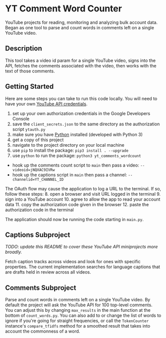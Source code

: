 # YT Comment Word Counter

YouTube projects for reading, monitoring and analyzing bulk account data. Began as one tool to parse and count words in comments left on a single YouTube video.

## Description
This tool takes a video id param for a single YouTube video, signs into the API, fetches the comments associated with the video, then works with the text of those comments.

## Getting Started
Here are some steps you can take to run this code locally. You will need to have your own [YouTube API credentials](https://console.developers.google.com/).

1. set up your own authorization credentials in the Google Developers Console
2. save the `client_secrets.json` to the same directory as the authorization script `ytauth.py`
3. make sure you have [Python](https://www.python.org/) installed (developed with Python 3)
4. get a copy of this project
5. navigate to the project directory on your local machine
6. use `pip` to install the package: `pip3 install . --upgrade`
7. use `python` to run the package: `python3 yt_comments_wordcount`
  - hook up the comments count script to `main` then pass a video: `--videoid=jNQXAC9IVRw`
  - hook up the captions script in `main` then pass a channel:
  `--channelid=YT_CHANNEL_ID`

The OAuth flow may cause the application to log a URL to the terminal. If so, follow these steps:
8. open a browser and visit URL logged in the terminal
9. sign into a YouTube account
10. agree to allow the app to read your account data
11. copy the authorization code given in the browser
12. paste the authorization code in the terminal

The application should now be running the code starting in `main.py`.

## Captions Subproject
_TODO: update this README to cover these YouTube API miniprojects more broadly._

Fetch caption tracks across videos and look for ones with specific properties. The current implementation searches for language captions that are drafts held in review across all videos.

## Comments Subproject
Parse and count words in comments left on a single YouTube video. By default the project will ask the YouTube API for 100 top-level comments. You can adjust this by changing `max_results` in the main function at the bottom of `count_words.py`. You can also add to or change the list of words to ignore if you're going for straight frequencies, or call the `TokenCounter` instance's `compare_tfidfs` method for a smoothed result that takes into account the commonness of a word.
